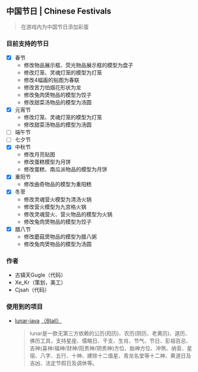 ## 中国节日 | Chinese Festivals

> 在游戏内为中国节日添加彩蛋

### 目前支持的节日

* [X] 春节
  * 修改物品展示框、荧光物品展示框的模型为盘子
  * 修改灯笼、灵魂灯笼的模型为灯笼
  * 修改4幅画的贴图为春联
  * 修改苦力怕烟花形状为龙
  * 修改兔肉煲物品的模型为饺子
  * 修改甜菜汤物品的模型为汤圆
* [X] 元宵节
  * 修改灯笼、灵魂灯笼的模型为灯笼
  * 修改甜菜汤物品的模型为汤圆
* [ ] 端午节
* [ ] 七夕节
* [X] 中秋节
  * 修改月亮贴图
  * 修改蛋糕模型为月饼
  * 修改蛋糕、南瓜派物品的模型为月饼
* [X] 重阳节
  * 修改曲奇物品的模型为重阳糕
* [X] 冬至
  * 修改灵魂营火模型为清汤火锅
  * 修改营火模型为九宫格火锅
  * 修改灵魂营火、营火物品的模型为火锅
  * 修改兔肉煲物品的模型为饺子
* [X] 腊八节
  * 修改蘑菇煲物品的模型为腊八粥
  * 修改兔肉煲物品的模型为汤圆

### 作者

* 古镇天Gugle（代码）
* Xe_Kr（策划，美工）
* Cjsah（代码）

### 使用到的项目

* [lunar-java](https://github.com/6tail/lunar-java) [（6tail）](https://github.com/6tail)
  > lunar是一款无第三方依赖的公历(阳历)、农历(阴历、老黄历)、道历、佛历工具，支持星座、儒略日、干支、生肖、节气、节日、彭祖百忌、吉神(喜神/福神/财神/阳贵神/阴贵神)方位、胎神方位、冲煞、纳音、星宿、八字、五行、十神、建除十二值星、青龙名堂等十二神、黄道日及吉凶、法定节假日及调休等。

